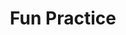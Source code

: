 ---
title: "Fun Practice"
layout: post
href: "https://docs.google.com/document/d/188JWLdBwFe6b0d_7tsj6lG5F_wmYXmJJZsfvzjCSPO0/edit"
---